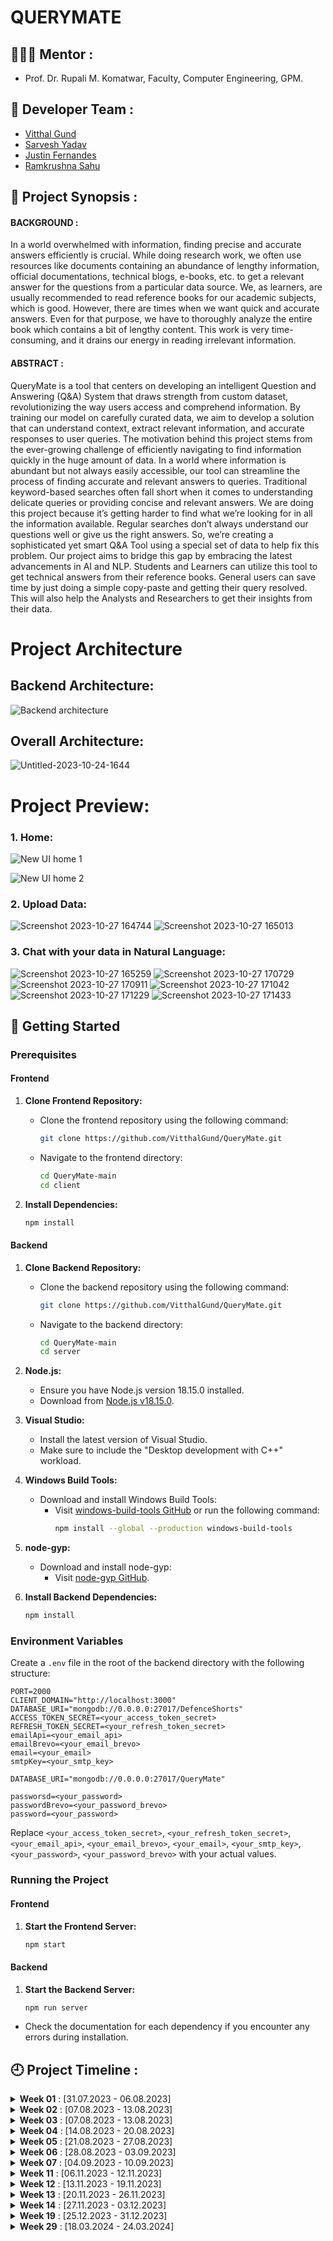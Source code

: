 # QUERYMATE

## 👩🏻‍💻 Mentor :

- Prof. Dr. Rupali M. Komatwar, Faculty, Computer Engineering, GPM.

## 👥 Developer Team :

- [Vitthal Gund](https://github.com/VitthalGund)
- [Sarvesh Yadav](https://github.com/sarveshpyadav)
- [Justin Fernandes](https://github.com/FernandesJustin)
- [Ramkrushna Sahu](https://github.com/Ramkrushna-Sahu)

## 📑 Project Synopsis :

#### BACKGROUND :

In a world overwhelmed with information, finding precise and accurate answers efficiently is crucial. While doing research work, we often use resources like documents containing an abundance of lengthy information, official documentations, technical blogs, e-books, etc. to get a relevant answer for the questions from a particular data source. We, as learners, are usually recommended to read reference books for our academic subjects, which is good. However, there are times when we want quick and accurate answers. Even for that purpose, we have to thoroughly analyze the entire book which contains a bit of lengthy content. This work is very time-consuming, and it drains our energy in reading irrelevant information.


#### ABSTRACT :

QueryMate is a tool that centers on developing an intelligent Question and Answering (Q&A) System that draws strength from custom dataset, revolutionizing the way users access and comprehend information. By training our model on carefully curated data, we aim to develop a solution that can understand context, extract relevant information, and accurate responses to user queries. The motivation behind this project stems from the ever-growing challenge of efficiently navigating to find information quickly in the huge amount of data. In a world where information is abundant but not always easily accessible, our tool can streamline the process of finding accurate and relevant answers to queries. Traditional keyword-based searches often fall short when it comes to understanding delicate queries or providing concise and relevant answers. We are doing this project because it’s getting harder to find what we’re looking for in all the information available. Regular searches don’t always understand our questions well or give us the right answers. So, we’re creating a sophisticated yet smart Q&A Tool using a special set of data to help fix this problem. Our project aims to bridge this gap by embracing the latest advancements in AI and NLP. Students and Learners can utilize this tool to get technical answers from their reference books. General users can save time by just doing a simple copy-paste and getting their query resolved. This will also help the Analysts and Researchers to get their insights from their data.



# Project Architecture

## Backend Architecture:
![Backend architecture](https://github.com/VitthalGund/QueryMate/assets/97181033/80ea4f6b-3054-4ea6-a894-92e52aaf8423)

## Overall Architecture:
![Untitled-2023-10-24-1644](https://github.com/VitthalGund/QueryMate/assets/97181033/26cf8fa9-a56c-4ad4-93bb-a8216624faf7)


# Project Preview:
### 1. Home:
![New UI home 1](https://github.com/VitthalGund/QueryMate/assets/97181033/00e69326-0163-4ee2-8aa7-5481e7f5788e)

![New UI home 2](https://github.com/VitthalGund/QueryMate/assets/97181033/677e89fd-dbb0-4fa3-b317-3056b97f68c7)

### 2. Upload Data:
![Screenshot 2023-10-27 164744](https://github.com/VitthalGund/QueryMate/assets/97181033/acfc69c7-5a96-4342-b719-bc9c407ffea2)
![Screenshot 2023-10-27 165013](https://github.com/VitthalGund/QueryMate/assets/97181033/8618dd12-bb7e-4dc1-b336-39eaec446320)


### 3. Chat with your data in Natural Language:
![Screenshot 2023-10-27 165259](https://github.com/VitthalGund/QueryMate/assets/97181033/cf6d2ded-2be1-42ae-bbd9-b3827ac9d712)
![Screenshot 2023-10-27 170729](https://github.com/VitthalGund/QueryMate/assets/97181033/46953957-a3a7-48db-95f8-d3c92a6686be)
![Screenshot 2023-10-27 170911](https://github.com/VitthalGund/QueryMate/assets/97181033/68bbbfd6-32f5-43dc-9d3a-514b65ca1802)
![Screenshot 2023-10-27 171042](https://github.com/VitthalGund/QueryMate/assets/97181033/43e02aa9-dcb4-4f28-b0ef-d927b08a3d27)
![Screenshot 2023-10-27 171229](https://github.com/VitthalGund/QueryMate/assets/97181033/bdfb8350-267e-4d8d-865f-936ae016eb77)
![Screenshot 2023-10-27 171433](https://github.com/VitthalGund/QueryMate/assets/97181033/4e9ac7a5-75b5-4122-bb23-c4ebd9bac42c)


## 🚀 Getting Started

### Prerequisites

#### Frontend
1. **Clone Frontend Repository:**
   - Clone the frontend repository using the following command:
     ```sh
     git clone https://github.com/VitthalGund/QueryMate.git
     ```
   - Navigate to the frontend directory:
     ```sh
     cd QueryMate-main
     cd client 
     ```
   
2. **Install Dependencies:**
   ```sh
   npm install
   ```

#### Backend
1. **Clone Backend Repository:**
   - Clone the backend repository using the following command:
     ```sh
     git clone https://github.com/VitthalGund/QueryMate.git
     ```
   - Navigate to the backend directory:
     ```sh
     cd QueryMate-main
     cd server
     ```

2. **Node.js:**
   - Ensure you have Node.js version 18.15.0 installed.
   - Download from [Node.js v18.15.0](https://nodejs.org/dist/v18.15.0/node-v18.15.0-x64.msi).

3. **Visual Studio:**
   - Install the latest version of Visual Studio.
   - Make sure to include the "Desktop development with C++" workload.

4. **Windows Build Tools:**
   - Download and install Windows Build Tools:
     - Visit [windows-build-tools GitHub](https://github.com/felixrieseberg/windows-build-tools) or run the following command:
       ```sh
       npm install --global --production windows-build-tools
       ```

5. **node-gyp:**
   - Download and install node-gyp:
     - Visit [node-gyp GitHub](https://github.com/nodejs/node-gyp#on-windows).

6. **Install Backend Dependencies:**
   ```sh
   npm install
   ```

### Environment Variables

Create a `.env` file in the root of the backend directory with the following structure:

```plaintext
PORT=2000
CLIENT_DOMAIN="http://localhost:3000"
DATABASE_URI="mongodb://0.0.0.0:27017/DefenceShorts"
ACCESS_TOKEN_SECRET=<your_access_token_secret>
REFRESH_TOKEN_SECRET=<your_refresh_token_secret>
emailApi=<your_email_api>
emailBrevo=<your_email_brevo>
email=<your_email>
smtpKey=<your_smtp_key>

DATABASE_URI="mongodb://0.0.0.0:27017/QueryMate"

passworsd=<your_password>
passwordBrevo=<your_password_brevo>
password=<your_password>
```

Replace `<your_access_token_secret>`, `<your_refresh_token_secret>`, `<your_email_api>`, `<your_email_brevo>`, `<your_email>`, `<your_smtp_key>`, `<your_password>`, `<your_password_brevo>` with your actual values.

### Running the Project

#### Frontend
1. **Start the Frontend Server:**
   ```sh
   npm start
   ```

#### Backend
1. **Start the Backend Server:**
   ```sh
   npm run server
   ```

- Check the documentation for each dependency if you encounter any errors during installation.




## 🕘 Project Timeline :

<details>
<summary><b>Week 01</b> : [31.07.2023 - 06.08.2023]</summary>

---
🚀 TEAM FORMATION AND MENTOR SELECTION

  + Formation of our team, carefully assembling a group of dedicated members.
  + After a series of collaborative meetings with the team, we carefully pinpoint our field and technology of interest.
  + Selecting the mentor whose expertise aligns seamlessly with the chosen technology, ensuring the provision of the best guidance and support.
</details>
<details>
<summary><b>Week 02</b> : [07.08.2023 - 13.08.2023]</summary>

---
💬 PROJECT IDEA DISCUSSION AND DRAFTING OF SYNOPSIS

  + Every team member has explored and actively contributed in examining and suggesting different project ideas.
  + We settled on five project ideas before presenting them to our project mentor, Rupali ma'am.
  + In a meeting, we presented our ideas to Rupali ma'am. She approved three out of the five ideas, providing us with explanations for selecting these three and her reasons for disapproving the other two.
  + In the end, we opted for QueryMate because we deemed it more practical, useful and valuable.
</details>
<details>
<summary><b>Week 03</b> : [07.08.2023 - 13.08.2023]</summary>

---
🔍 EXPLORING PROJECT REQUIREMENTS

+ We conducted a thorough review of prior work in this related field, if any has been undertaken.
+ We began identifying and selecting further objectives that have the potential to greatly enhance the existing project's overall value and impact.
+ We found it imperative to acquire datasets for training our models, enabling us to accurately predict the desired outputs.
+ We agreed on utilizing ``Google BERT (Bidirectional Encoder Representations from Transformers)`` and ```Google USE (Universal Sentence Encoder)```, while also considering the need for ``Facebook RoBERTa (Robustly Optimized BERT Pre-Training Approach)`` if any challenges arise with ``Google BERT``
+ Taking into account the team's proficiency, we selected the following deep learning technologies:
    + ``NLP (Natural Language Processing)`` techniques, including ``RNN (Recurrent Neural Networks)`` and ``LSTM (Long Short Term Memory)``
    + ``TensorFlow`` framework for robust model training.
+  Overall, we chosed the technology stack for both the frontend and the backend of the project, with the committment to concurrently learn and master these technologies during the developmental phase:
    + Frontend: ``ReactJS``
    + Backend: ``NodeJS``
</details>
<details>
<summary><b>Week 04</b> : [14.08.2023 - 20.08.2023]</summary>

---
🔐 FINALIZING PROJECT PLAN

+ We reviewed and confirmed the project requirements gathered during the previous week.
+ We ensured that we had a comprehensive understanding of what needs to be accomplished.
+ Alongside, we crafted a detailed project plan including milestones, deadlines and resource allocation.
+ We organized regular team meetings to discuss progress, address any questions or concerns, and make any necessary adjustments to the project plan.
+ Established the GitHub Repository for [QueryMate](https://github.com/VitthalGund/QueryMate) on 15th August, 2023! ⭐
</details>
<details>
<summary><b>Week 05</b> : [21.08.2023 - 27.08.2023]</summary>

---
🛠️ SET UP THE DEVELOPMENT ENVIRONMENT

+ We began by configuring our development environment, which involves setting up necessary software tools, version control systems, and ensuring that all team members have access to the required resources.
+ Documenting our project is essential. Thus, we created a comprehensive initial project documentation that will encompass everything from project scope and requirements to technical specifications.
</details>
<details>
<summary><b>Week 06</b> : [28.08.2023 - 03.09.2023]</summary>

---
🎨 DEVELOPMENT KICK-OFF BY DESIGNING USER INTERFACE AND WIREFRAMES

+ We dedicated our time for designing the system architecture, user interface (UI) and creating wireframes that outline the visual structure and flow of application.
+ This included crafting visually appealing and user-friendly layouts, color schemes, and interactive elements that enhance the overall user experience.
+ Additionally, we meticukously created wireframes, which are detailed blueprints of the user interface. These wireframes will serve as the visual foundation for our application, helping us plan the arrangement of elements and userflow.
+ Throughout this week, we encouraged iterative design and feedback from team members to ensure that the UI aligns with project goals and user expectations.
+ Now, we have a well-thought-out design before we start coding.
</details>
<details>
<summary><b>Week 07</b> : [04.09.2023 - 10.09.2023]</summary>

---
🧪 DEVELOPMENT AND TESTING

+ With the project plan in place, we were ready to start the development process by implementing core project features.
+ We began by setting up our development environment as planned during Week 5.
+ Alongside development, we established a robust testing strategy to focus on thorough testing, including unit tests, integration tests, and user testing.
+ Monitored development progress against the project plan, ensuring that we're on track and making necessary adjustments.
</details>

<details>
<summary><b>Week 11</b> : [06.11.2023 - 12.11.2023]</summary>

+ 📅 **November 6, 2023**
  - Project Kickoff and Initial Setup.
+ 🔧 **November 10, 2023**
  - Set up development environment and initial repository structure.
</details>
<details>
<summary><b>Week 12</b> : [13.11.2023 - 19.11.2023]</summary>

+ 📜 **November 13, 2023**
  - LICENSE.md Created by Vitthal Popat Gund.
+ 🔄 **November 16, 2023**
  - Merge Branch 'main' of Repository by VitthalGund.
  - 🛠️ Dependency updates and bug fixes.
  - 🐛 Fixed an issue where the register route was checking the username twice instead of checking both username and email.
+ 🎨 **November 19, 2023**
  - Home Page UI Redesigned by VitthalGund.
  - Major redesigns and UI updates for the home page and other sections.
</details>
<details>
<summary><b>Week 13</b> : [20.11.2023 - 26.11.2023]</summary>

+ 🚀 **November 21, 2023**
  - Dynamic Imports and NPM Updates by VitthalGund.
  - Added dynamic imports to optimize the application.
  - Updated npm packages to the latest versions.
+ 🌟 **November 22, 2023**
  - UI Improvements and New Components by VitthalGund.
  - Added multiple UI improvements, such as dynamic loading for the features section, hover effects, and alignment changes for small screens.
  - Introduced new components like OfferSection and FeaturesItem.
+ 🔍 **November 23, 2023**
  - Chat Search Functionality by VitthalGund.
  - Implemented and enhanced the chat search functionality.
  - Made several UI updates, including changes to colors, fonts, and the integration of the footer component.
+ 🛠️ **November 24, 2023**
  - UI and Functional Enhancements by VitthalGund.
  - Updated axios to the latest version and removed email notification alerts.
  - Added the compareSync function to compare hash values.
</details>
<details>
<summary><b>Week 14</b> : [27.11.2023 - 03.12.2023]</summary>

+ 🧩 **November 27, 2023**
  - Custom Sider Bar and Logout Functionality by VitthalGund.
  - Integrated a custom sider bar into the chat page and added logout functionality.
</details>
<details>
<summary><b>Week 19</b> : [25.12.2023 - 31.12.2023]</summary>

+ 🔑 **December 30, 2023**
  - Client ID Added to Env File by VitthalGund.
  - Added client ID configuration to the environment file for better security and configuration management.
</details>
<details>
<summary><b>Week 29</b> : [18.03.2024 - 24.03.2024]</summary>

+ 🗺️ **March 23, 2024**
  - Architecture Diagram and UI Changes by VitthalGund.
  - Added an architecture diagram and made minor UI changes.
</details>




